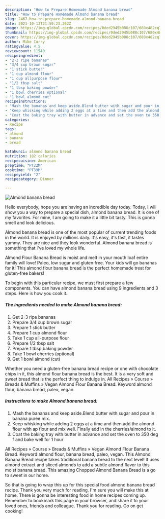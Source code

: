 ```yaml
---
description: "How to Prepare Homemade Almond banana bread"
title: "How to Prepare Homemade Almond banana bread"
slug: 2467-how-to-prepare-homemade-almond-banana-bread
date: 2021-10-12T21:50:23.262Z
image: https://img-global.cpcdn.com/recipes/0ded2945b088c107/680x482cq70/almond-banana-bread-recipe-main-photo.jpg
thumbnail: https://img-global.cpcdn.com/recipes/0ded2945b088c107/680x482cq70/almond-banana-bread-recipe-main-photo.jpg
cover: https://img-global.cpcdn.com/recipes/0ded2945b088c107/680x482cq70/almond-banana-bread-recipe-main-photo.jpg
author: Mike Curry
ratingvalue: 4.5
reviewcount: 11540
recipeingredient:
- "2-3 ripe bananas"
- "3/4 cup brown sugar"
- "1 stick butter"
- "1 cup almond flour"
- "1 cup allpurpose flour"
- "1/2 tbsp salt"
- "1 tbsp baking powder"
- "1 bowl cherries optional"
- "1 bowl almond cut"
recipeinstructions:
- "Mash the bananas and keep aside.Blend butter with sugar and pour in banana puree mix."
- "Keep whisking while adding 2 eggs at a time and then add the almond flour with ap flour and mix well. Finally add in the cherries/almond to it."
- "Coat the baking tray with butter in advance and set the oven to 350 deg f and bake well for 1 hour"
categories:
- Recipe
tags:
- almond
- banana
- bread

katakunci: almond banana bread 
nutrition: 102 calories
recipecuisine: American
preptime: "PT22M"
cooktime: "PT39M"
recipeyield: "2"
recipecategory: Dinner

---
```



![Almond banana bread](https://img-global.cpcdn.com/recipes/0ded2945b088c107/680x482cq70/almond-banana-bread-recipe-main-photo.jpg)

Hello everybody, hope you are having an incredible day today. Today, I will show you a way to prepare a special dish, almond banana bread. It is one of my favorites. For mine, I am going to make it a little bit tasty. This is gonna smell and look delicious.

Almond banana bread is one of the most popular of current trending foods in the world. It is enjoyed by millions daily. It's easy, it's fast, it tastes yummy. They are nice and they look wonderful. Almond banana bread is something that I've loved my whole life.

Almond Flour Banana Bread is moist and melt in your mouth loaf entire family will love! Paleo, low sugar and gluten free. Your kids will go bananas for it! This almond flour banana bread is the perfect homemade treat for gluten-free bakers!


To begin with this particular recipe, we must first prepare a few components. You can have almond banana bread using 9 ingredients and 3 steps. Here is how you cook it.

<!--inarticleads1-->

##### The ingredients needed to make Almond banana bread:

1. Get 2-3 ripe bananas
1. Prepare 3/4 cup brown sugar
1. Prepare 1 stick butter
1. Prepare 1 cup almond flour
1. Take 1 cup all-purpose flour
1. Prepare 1/2 tbsp salt
1. Prepare 1 tbsp baking powder
1. Take 1 bowl cherries (optional)
1. Get 1 bowl almond (cut)


Whether you need a gluten-free banana bread recipe or one with chocolate chips in it, this almond flour banana bread is the best. It is a very soft and sweet bread that is the perfect thing to indulge in. All Recipes » Course » Breads & Muffins » Vegan Almond Flour Banana Bread. Keyword almond flour, banana bread, paleo, vegan. 

<!--inarticleads2-->

##### Instructions to make Almond banana bread:

1. Mash the bananas and keep aside.Blend butter with sugar and pour in banana puree mix.
1. Keep whisking while adding 2 eggs at a time and then add the almond flour with ap flour and mix well. Finally add in the cherries/almond to it.
1. Coat the baking tray with butter in advance and set the oven to 350 deg f and bake well for 1 hour


All Recipes » Course » Breads & Muffins » Vegan Almond Flour Banana Bread. Keyword almond flour, banana bread, paleo, vegan. This Almond Banana Bread recipe takes traditional banana bread to the next level! It uses almond extract and sliced almonds to add a subtle almond flavor to this moist banana bread. This amazing Chopped Almond Banana Bread is a go to sweet in our home. 

So that is going to wrap this up for this special food almond banana bread recipe. Thank you very much for reading. I'm sure you will make this at home. There is gonna be interesting food in home recipes coming up. Remember to bookmark this page in your browser, and share it to your loved ones, friends and colleague. Thank you for reading. Go on get cooking!
